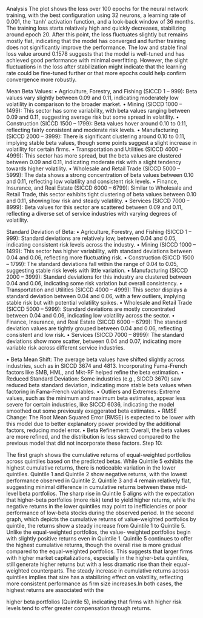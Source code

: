 Analysis
The plot shows the loss over 100 epochs for the neural network training, with the best configuration using 32 neurons, a learning rate of 0.001, the 'tanh' activation function, and a look-back window of 36 months. The training loss starts relatively high and quickly decreases, stabilizing around epoch 20. After this point, the loss fluctuates slightly but remains mostly flat, indicating that the model has converged and further training does not significantly improve the performance.
The low and stable final loss value around 0.1578 suggests that the model is well-tuned and has achieved good performance with minimal overfitting. However, the slight fluctuations in the loss after stabilization might indicate that the learning rate could be fine-tuned further or that more epochs could help confirm convergence more robustly.

 
  Mean Beta Values:
• Agriculture, Forestry, and Fishing (SICCD 1 – 999): Beta values vary slightly between 0.09 and 0.11,
indicating moderately low volatility in comparison to the broader market.
• Mining (SICCD 1000 – 1499): This sector has some variability, with beta values ranging between 0.09 and 0.11, suggesting average risk but some spread in volatility.
• Construction (SICCD 1500 – 1799): Beta values hover around 0.10 to 0.11, reflecting fairly consistent and moderate risk levels.
• Manufacturing (SICCD 2000 – 3999): There is significant clustering around 0.10 to 0.11, implying stable beta values, though some points suggest a slight increase in volatility for certain firms.
• Transportation and Utilities (SICCD 4000 – 4999): This sector has more spread, but the beta values are clustered between 0.09 and 0.11, indicating moderate risk with a slight tendency towards higher volatility.
• Wholesale and Retail Trade (SICCD 5000 – 5999): The data shows a strong concentration of beta values between 0.10 and 0.11, reflecting low volatility and consistent risk levels.
• Finance, Insurance, and Real Estate (SICCD 6000 – 6799): Similar to Wholesale and Retail Trade, this sector exhibits tight clustering of beta values between 0.10 and 0.11, showing low risk and steady volatility.
• Services (SICCD 7000 – 8999): Beta values for this sector are scattered between 0.09 and 0.11, reflecting a diverse set of service industries with varying degrees of volatility.

Standard Deviation of Beta:
• Agriculture, Forestry, and Fishing (SICCD 1 – 999): Standard deviations are relatively low, between
0.04 and 0.05, indicating consistent risk levels across the industry.
• Mining (SICCD 1000 – 1499): This sector has higher variability, with standard deviations between 0.04 and 0.06, reflecting more fluctuating risk.
• Construction (SICCD 1500 – 1799): The standard deviations fall within the range of 0.04 to 0.05, suggesting stable risk levels with little variation.
• Manufacturing (SICCD 2000 – 3999): Standard deviations for this industry are clustered between 0.04 and 0.06, indicating some risk variation but overall consistency.
• Transportation and Utilities (SICCD 4000 – 4999): This sector displays a standard deviation between 0.04 and 0.06, with a few outliers, implying stable risk but with potential volatility spikes.
• Wholesale and Retail Trade (SICCD 5000 – 5999): Standard deviations are mostly concentrated between 0.04 and 0.06, indicating low volatility across the sector.
• Finance, Insurance, and Real Estate (SICCD 6000 – 6799): The standard deviation values are tightly grouped between 0.04 and 0.06, reflecting consistent and low risk.
• Services (SICCD 7000 – 8999): The standard deviations show more scatter, between 0.04 and 0.07, indicating more variable risk across different service industries.

• Beta Mean Shift: The average beta values have shifted slightly across industries, such as in SICCD 3674 and 4813. Incorporating Fama-French factors like SMB, HML, and Mkt-RF helped refine the beta estimation.
• Reduced Standard Deviation: Some industries (e.g., SICCD 3670) saw reduced beta standard deviation, indicating more stable beta values when factoring in Fama-French variables.
• Outliers and Extremes: Extreme values, such as the minimum and maximum beta estimates, appear less severe for certain industries, like SICCD 6036, indicating the model smoothed out some previously exaggerated beta estimates.
• RMSE Change: The Root Mean Squared Error (RMSE) is expected to be lower with this model due to better explanatory power provided by the additional factors, reducing model error.
• Beta Refinement: Overall, the beta values are more refined, and the distribution is less skewed compared to the previous model that did not incorporate these factors.
Step 10:

 The first graph shows the cumulative returns of equal-weighted portfolios across quintiles based on the predicted betas. While Quintile 5 exhibits the highest cumulative returns, there is noticeable variation in the lower quintiles. Quintile 1 and Quintile 2 show negative returns, with the lowest performance observed in Quintile 2. Quintile 3 and 4 remain relatively flat, suggesting minimal difference in cumulative returns between these mid-level beta portfolios. The sharp rise in Quintile 5 aligns with the expectation that higher-beta portfolios (more risk) tend to yield higher returns, while the negative returns in the lower quintiles may point to inefficiencies or poor performance of low-beta stocks during the observed period.
In the second graph, which depicts the cumulative returns of value-weighted portfolios by quintile, the returns show a steady increase from Quintile 1 to Quintile 5. Unlike the equal-weighted portfolios, the value- weighted portfolios begin with slightly positive returns even in Quintile 1. Quintile 5 continues to offer the highest cumulative returns, though the overall rise is more gradual compared to the equal-weighted portfolios. This suggests that larger firms with higher market capitalizations, especially in the higher-beta quintiles, still generate higher returns but with a less dramatic rise than their equal-weighted counterparts. The steady increase in cumulative returns across quintiles implies that size has a stabilizing effect on volatility, reflecting more consistent performance as firm size increases.In both cases, the highest returns are associated with the

higher beta portfolios (Quintile 5), indicating that firms with higher risk levels tend to offer greater compensation through returns.
